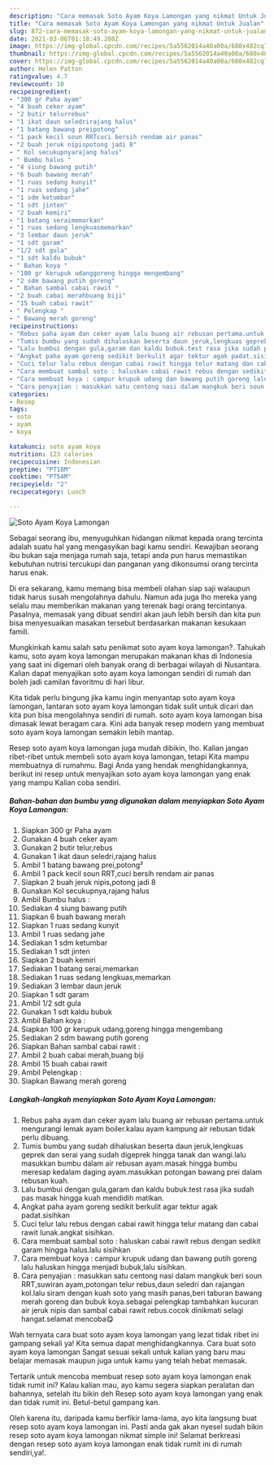```yaml
---
description: "Cara memasak Soto Ayam Koya Lamongan yang nikmat Untuk Jualan"
title: "Cara memasak Soto Ayam Koya Lamongan yang nikmat Untuk Jualan"
slug: 872-cara-memasak-soto-ayam-koya-lamongan-yang-nikmat-untuk-jualan
date: 2021-03-06T01:18:49.208Z
image: https://img-global.cpcdn.com/recipes/5a5562014a40a00a/680x482cq70/soto-ayam-koya-lamongan-foto-resep-utama.jpg
thumbnail: https://img-global.cpcdn.com/recipes/5a5562014a40a00a/680x482cq70/soto-ayam-koya-lamongan-foto-resep-utama.jpg
cover: https://img-global.cpcdn.com/recipes/5a5562014a40a00a/680x482cq70/soto-ayam-koya-lamongan-foto-resep-utama.jpg
author: Helen Patton
ratingvalue: 4.7
reviewcount: 10
recipeingredient:
- "300 gr Paha ayam"
- "4 buah ceker ayam"
- "2 butir telurrebus"
- "1 ikat daun seledrirajang halus"
- "1 batang bawang preipotong"
- "1 pack kecil soun RRTcuci bersih rendam air panas"
- "2 buah jeruk nipispotong jadi 8"
- " Kol secukupnyarajang halus"
- " Bumbu halus "
- "4 siung bawang putih"
- "6 buah bawang merah"
- "1 ruas sedang kunyit"
- "1 ruas sedang jahe"
- "1 sdm ketumbar"
- "1 sdt jinten"
- "2 buah kemiri"
- "1 batang seraimemarkan"
- "1 ruas sedang lengkuasmemarkan"
- "3 lembar daun jeruk"
- "1 sdt garam"
- "1/2 sdt gula"
- "1 sdt kaldu bubuk"
- " Bahan koya "
- "100 gr kerupuk udanggoreng hingga mengembang"
- "2 sdm bawang putih goreng"
- " Bahan sambal cabai rawit "
- "2 buah cabai merahbuang biji"
- "15 buah cabai rawit"
- " Pelengkap "
- " Bawang merah goreng"
recipeinstructions:
- "Rebus paha ayam dan ceker ayam lalu buang air rebusan pertama.untuk mengurangi lemak ayam boiler.kalau ayam kampung air rebusan tidak perlu dibuang."
- "Tumis bumbu yang sudah dihaluskan beserta daun jeruk,lengkuas geprek dan serai yang sudah digeprek hingga tanak dan wangi.lalu masukkan bumbu dalam air rebusan ayam.masak hingga bumbu meresap kedalam daging ayam.masukkan potongan bawang prei dalam rebusan kuah."
- "Lalu bumbui dengan gula,garam dan kaldu bubuk.test rasa jika sudah pas masak hingga kuah mendidih matikan."
- "Angkat paha ayam goreng sedikit berkulit agar tektur agak padat.sisihkan"
- "Cuci telur lalu rebus dengan cabai rawit hingga telur matang dan cabai rawit lunak.angkat sisihkan."
- "Cara membuat sambal soto : haluskan cabai rawit rebus dengan sedikit garam hingga halus.lalu sisihkan"
- "Cara membuat koya : campur krupuk udang dan bawang putih goreng lalu haluskan hingga menjadi bubuk,lalu sisihkan."
- "Cara penyajian : masukkan satu centong nasi dalam mangkuk beri soun RRT,suwiran ayam,potongan telur rebus,daun seledri dan rajangan kol.lalu siram dengan kuah soto yang masih panas,beri taburan bawang merah goreng dan bubuk koya.sebagai pelengkap tambahkan kucuran air jeruk nipis dan sambal cabai rawit rebus.cocok dinikmati selagi hangat.selamat mencoba😋"
categories:
- Resep
tags:
- soto
- ayam
- koya

katakunci: soto ayam koya 
nutrition: 123 calories
recipecuisine: Indonesian
preptime: "PT18M"
cooktime: "PT54M"
recipeyield: "2"
recipecategory: Lunch

---
```



![Soto Ayam Koya Lamongan](https://img-global.cpcdn.com/recipes/5a5562014a40a00a/680x482cq70/soto-ayam-koya-lamongan-foto-resep-utama.jpg)

Sebagai seorang ibu, menyuguhkan hidangan nikmat kepada orang tercinta adalah suatu hal yang mengasyikan bagi kamu sendiri. Kewajiban seorang ibu bukan saja menjaga rumah saja, tetapi anda pun harus memastikan kebutuhan nutrisi tercukupi dan panganan yang dikonsumsi orang tercinta harus enak.

Di era  sekarang, kamu memang bisa membeli olahan siap saji walaupun tidak harus susah mengolahnya dahulu. Namun ada juga lho mereka yang selalu mau memberikan makanan yang terenak bagi orang tercintanya. Pasalnya, memasak yang dibuat sendiri akan jauh lebih bersih dan kita pun bisa menyesuaikan masakan tersebut berdasarkan makanan kesukaan famili. 



Mungkinkah kamu salah satu penikmat soto ayam koya lamongan?. Tahukah kamu, soto ayam koya lamongan merupakan makanan khas di Indonesia yang saat ini digemari oleh banyak orang di berbagai wilayah di Nusantara. Kalian dapat menyajikan soto ayam koya lamongan sendiri di rumah dan boleh jadi camilan favoritmu di hari libur.

Kita tidak perlu bingung jika kamu ingin menyantap soto ayam koya lamongan, lantaran soto ayam koya lamongan tidak sulit untuk dicari dan kita pun bisa mengolahnya sendiri di rumah. soto ayam koya lamongan bisa dimasak lewat beragam cara. Kini ada banyak resep modern yang membuat soto ayam koya lamongan semakin lebih mantap.

Resep soto ayam koya lamongan juga mudah dibikin, lho. Kalian jangan ribet-ribet untuk membeli soto ayam koya lamongan, tetapi Kita mampu membuatnya di rumahmu. Bagi Anda yang hendak menghidangkannya, berikut ini resep untuk menyajikan soto ayam koya lamongan yang enak yang mampu Kalian coba sendiri.

<!--inarticleads1-->

##### Bahan-bahan dan bumbu yang digunakan dalam menyiapkan Soto Ayam Koya Lamongan:

1. Siapkan 300 gr Paha ayam
1. Gunakan 4 buah ceker ayam
1. Gunakan 2 butir telur,rebus
1. Gunakan 1 ikat daun seledri,rajang halus
1. Ambil 1 batang bawang prei,potong²
1. Ambil 1 pack kecil soun RRT,cuci bersih rendam air panas
1. Siapkan 2 buah jeruk nipis,potong jadi 8
1. Gunakan  Kol secukupnya,rajang halus
1. Ambil  Bumbu halus :
1. Sediakan 4 siung bawang putih
1. Siapkan 6 buah bawang merah
1. Siapkan 1 ruas sedang kunyit
1. Ambil 1 ruas sedang jahe
1. Sediakan 1 sdm ketumbar
1. Sediakan 1 sdt jinten
1. Siapkan 2 buah kemiri
1. Sediakan 1 batang serai,memarkan
1. Sediakan 1 ruas sedang lengkuas,memarkan
1. Sediakan 3 lembar daun jeruk
1. Siapkan 1 sdt garam
1. Ambil 1/2 sdt gula
1. Gunakan 1 sdt kaldu bubuk
1. Ambil  Bahan koya :
1. Siapkan 100 gr kerupuk udang,goreng hingga mengembang
1. Sediakan 2 sdm bawang putih goreng
1. Siapkan  Bahan sambal cabai rawit :
1. Ambil 2 buah cabai merah,buang biji
1. Ambil 15 buah cabai rawit
1. Ambil  Pelengkap :
1. Siapkan  Bawang merah goreng




<!--inarticleads2-->

##### Langkah-langkah menyiapkan Soto Ayam Koya Lamongan:

1. Rebus paha ayam dan ceker ayam lalu buang air rebusan pertama.untuk mengurangi lemak ayam boiler.kalau ayam kampung air rebusan tidak perlu dibuang.
1. Tumis bumbu yang sudah dihaluskan beserta daun jeruk,lengkuas geprek dan serai yang sudah digeprek hingga tanak dan wangi.lalu masukkan bumbu dalam air rebusan ayam.masak hingga bumbu meresap kedalam daging ayam.masukkan potongan bawang prei dalam rebusan kuah.
1. Lalu bumbui dengan gula,garam dan kaldu bubuk.test rasa jika sudah pas masak hingga kuah mendidih matikan.
1. Angkat paha ayam goreng sedikit berkulit agar tektur agak padat.sisihkan
1. Cuci telur lalu rebus dengan cabai rawit hingga telur matang dan cabai rawit lunak.angkat sisihkan.
1. Cara membuat sambal soto : haluskan cabai rawit rebus dengan sedikit garam hingga halus.lalu sisihkan
1. Cara membuat koya : campur krupuk udang dan bawang putih goreng lalu haluskan hingga menjadi bubuk,lalu sisihkan.
1. Cara penyajian : masukkan satu centong nasi dalam mangkuk beri soun RRT,suwiran ayam,potongan telur rebus,daun seledri dan rajangan kol.lalu siram dengan kuah soto yang masih panas,beri taburan bawang merah goreng dan bubuk koya.sebagai pelengkap tambahkan kucuran air jeruk nipis dan sambal cabai rawit rebus.cocok dinikmati selagi hangat.selamat mencoba😋




Wah ternyata cara buat soto ayam koya lamongan yang lezat tidak ribet ini gampang sekali ya! Kita semua dapat menghidangkannya. Cara buat soto ayam koya lamongan Sangat sesuai sekali untuk kalian yang baru mau belajar memasak maupun juga untuk kamu yang telah hebat memasak.

Tertarik untuk mencoba membuat resep soto ayam koya lamongan enak tidak rumit ini? Kalau kalian mau, ayo kamu segera siapkan peralatan dan bahannya, setelah itu bikin deh Resep soto ayam koya lamongan yang enak dan tidak rumit ini. Betul-betul gampang kan. 

Oleh karena itu, daripada kamu berfikir lama-lama, ayo kita langsung buat resep soto ayam koya lamongan ini. Pasti anda gak akan nyesel sudah bikin resep soto ayam koya lamongan nikmat simple ini! Selamat berkreasi dengan resep soto ayam koya lamongan enak tidak rumit ini di rumah sendiri,ya!.

